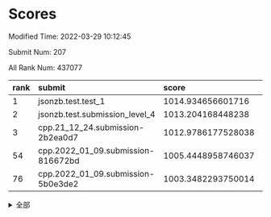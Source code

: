 # Scores

Modified Time: 2022-03-29 10:12:45

Submit Num: 207

All Rank Num: 437077

| rank |               submit               |       score        |       sigma        | pk_num |
| :--- | :--------------------------------- | :----------------- | :----------------- | :----- |
| 1    | jsonzb.test.test_1                 | 1014.934656601716  | 0.8514872492209233 | 8445   |
| 2    | jsonzb.test.submission_level_4     | 1013.204168448238  | 0.8463532829828008 | 8442   |
| 3    | cpp.21_12_24.submission-2b2ea0d7   | 1012.9786177528038 | 0.8024013304057364 | 8450   |
| 54   | cpp.2022_01_09.submission-816672bd | 1005.4448958746037 | 0.7189234069936463 | 8444   |
| 76   | cpp.2022_01_09.submission-5b0e3de2 | 1003.3482293750014 | 0.715944975586867  | 8441   |


<details>
<summary>全部</summary>

| rank |                 submit                 |       score        |       sigma        | pk_num |
| :--- | :------------------------------------- | :----------------- | :----------------- | :----- |
| 1    | jsonzb.test.test_1                     | 1014.934656601716  | 0.8514872492209233 | 8445   |
| 2    | jsonzb.test.submission_level_4         | 1013.204168448238  | 0.8463532829828008 | 8442   |
| 3    | cpp.21_12_24.submission-2b2ea0d7       | 1012.9786177528038 | 0.8024013304057364 | 8450   |
| 4    | gobigger.level_3.submission_level_3_8  | 1011.7948506701134 | 0.7837367441176566 | 8445   |
| 5    | gobigger.level_3.submission_level_3_47 | 1011.6514534549264 | 0.7777976578867494 | 8444   |
| 6    | gobigger.level_3.submission_level_3_3  | 1011.6176804320786 | 0.799946178198333  | 8451   |
| 7    | gobigger.level_3.submission_level_3_25 | 1011.2833966860953 | 0.7801914552515248 | 8445   |
| 8    | gobigger.level_3.submission_level_3_17 | 1011.2634768026109 | 0.7631962029868004 | 8450   |
| 9    | gobigger.level_3.submission_level_3_37 | 1011.0284820147072 | 0.7567890355591892 | 8451   |
| 10   | gobigger.level_3.submission_level_3_43 | 1010.9918993280137 | 0.7860089123859628 | 8447   |
| 11   | gobigger.level_3.submission_level_3_16 | 1010.8059990271892 | 0.7725236750016534 | 8443   |
| 12   | gobigger.level_3.submission_level_3_24 | 1010.8010964619172 | 0.7579158703996605 | 8444   |
| 13   | gobigger.level_3.submission_level_3_22 | 1010.77768234418   | 0.7525718013592962 | 8442   |
| 14   | gobigger.level_3.submission_level_3_15 | 1010.7368285309512 | 0.7444888773260424 | 8447   |
| 15   | gobigger.level_3.submission_level_3_40 | 1010.7021398594152 | 0.7933450534989501 | 8446   |
| 16   | gobigger.level_3.submission_level_3_44 | 1010.5652880898455 | 0.7522357103473339 | 8443   |
| 17   | gobigger.level_3.submission_level_3_34 | 1010.5172135811023 | 0.7822488594543199 | 8451   |
| 18   | gobigger.level_3.submission_level_3_48 | 1010.4483056398007 | 0.7634498213556904 | 8449   |
| 19   | gobigger.level_3.submission_level_3_20 | 1010.4469429580859 | 0.7597890380621752 | 8444   |
| 20   | gobigger.level_3.submission_level_3_31 | 1010.4339606527135 | 0.7675987541366661 | 8448   |
| 21   | gobigger.level_3.submission_level_3_42 | 1010.3761543383798 | 0.7730237232912385 | 8444   |
| 22   | gobigger.level_3.submission_level_3_12 | 1010.3489816677319 | 0.7829548275249808 | 8448   |
| 23   | gobigger.level_3.submission_level_3_6  | 1010.301694695609  | 0.8117434934791316 | 8444   |
| 24   | gobigger.level_3.submission_level_3_13 | 1010.1308864600253 | 0.783669205577116  | 8440   |
| 25   | gobigger.level_3.submission_level_3_29 | 1010.08011912402   | 0.7497203936020905 | 8445   |
| 26   | gobigger.level_3.submission_level_3_18 | 1010.0480052251037 | 0.7371507110333275 | 8444   |
| 27   | gobigger.level_3.submission_level_3_11 | 1009.9842014355456 | 0.7694612155662515 | 8442   |
| 28   | gobigger.level_3.submission_level_3_46 | 1009.9539037895697 | 0.7671907582641653 | 8449   |
| 29   | gobigger.level_3.submission_level_3_19 | 1009.9324864853268 | 0.7638672501010445 | 8444   |
| 30   | gobigger.level_3.submission_level_3_10 | 1009.8609497485407 | 0.7548182830434264 | 8442   |
| 31   | gobigger.level_3.submission_level_3_5  | 1009.8340342081307 | 0.7528807154897711 | 8446   |
| 32   | gobigger.level_3.submission_level_3_27 | 1009.79790527014   | 0.7608560999929622 | 8452   |
| 33   | gobigger.level_3.submission_level_3_14 | 1009.7801305057526 | 0.7636173704299852 | 8447   |
| 34   | gobigger.level_3.submission_level_3_39 | 1009.7734568486898 | 0.7343677661438603 | 8451   |
| 35   | gobigger.level_3.submission_level_3_9  | 1009.7370917038407 | 0.7662695365590202 | 8445   |
| 36   | gobigger.level_3.submission_level_3_1  | 1009.7189835137601 | 0.761902614091626  | 8445   |
| 37   | gobigger.level_3.submission_level_3_30 | 1009.656723822468  | 0.7507929461398535 | 8442   |
| 38   | gobigger.level_3.submission_level_3_0  | 1009.642432209273  | 0.7510000426819226 | 8449   |
| 39   | gobigger.level_3.submission_level_3_45 | 1009.5751226569901 | 0.7621252379111327 | 8438   |
| 40   | gobigger.level_3.submission_level_3_33 | 1009.5022667630654 | 0.748511982478908  | 8445   |
| 41   | gobigger.level_3.submission_level_3_28 | 1009.4561773469798 | 0.7385828487993981 | 8446   |
| 42   | gobigger.level_3.submission_level_3_4  | 1009.4414549388212 | 0.7664349512026415 | 8448   |
| 43   | gobigger.level_3.submission_level_3_41 | 1009.3554856406844 | 0.7499300792338696 | 8443   |
| 44   | gobigger.level_3.submission_level_3_2  | 1009.1982255945162 | 0.7448436830404428 | 8449   |
| 45   | gobigger.level_3.submission_level_3_23 | 1008.9025664597917 | 0.7442401530700539 | 8441   |
| 46   | gobigger.level_3.submission_level_3_32 | 1008.8512659607915 | 0.7430826213640702 | 8444   |
| 47   | gobigger.level_3.submission_level_3_35 | 1008.8327347064509 | 0.7432868467019522 | 8448   |
| 48   | gobigger.level_3.submission_level_3_38 | 1008.8180376577343 | 0.729696448884406  | 8448   |
| 49   | gobigger.level_3.submission_level_3_7  | 1008.7615969301886 | 0.7681273997982955 | 8443   |
| 50   | gobigger.level_3.submission_level_3_26 | 1008.4748925221187 | 0.7554982913478887 | 8448   |
| 51   | gobigger.level_3.submission_level_3_49 | 1008.3772833808894 | 0.7296840655437626 | 8444   |
| 52   | gobigger.level_3.submission_level_3_36 | 1008.273744889971  | 0.7297688095509317 | 8442   |
| 53   | gobigger.level_3.submission_level_3_21 | 1008.1162735329846 | 0.7457232961365128 | 8447   |
| 54   | cpp.2022_01_09.submission-816672bd     | 1005.4448958746037 | 0.7189234069936463 | 8444   |
| 55   | gobigger.level_1.submission_level_1_42 | 1005.165285538315  | 0.7146001296746536 | 8446   |
| 56   | gobigger.level_1.submission_level_1_1  | 1004.8134306005085 | 0.713514669966309  | 8449   |
| 57   | gobigger.level_1.submission_level_1_37 | 1004.6516300912097 | 0.7098704024502631 | 8445   |
| 58   | gobigger.level_1.submission_level_1_4  | 1004.3268522415021 | 0.7188717069374335 | 8447   |
| 59   | gobigger.level_1.submission_level_1_47 | 1004.2896330194794 | 0.7260744030451693 | 8445   |
| 60   | gobigger.level_1.submission_level_1_23 | 1004.2629431654169 | 0.7223905892745983 | 8444   |
| 61   | gobigger.level_1.submission_level_1_43 | 1004.0686285252867 | 0.7077845068128407 | 8449   |
| 62   | gobigger.level_1.submission_level_1_24 | 1004.026802264213  | 0.7245301570146775 | 8448   |
| 63   | gobigger.level_1.submission_level_1_0  | 1003.9877567410928 | 0.7134675456869897 | 8448   |
| 64   | gobigger.level_1.submission_level_1_45 | 1003.8489539169834 | 0.7206102431354413 | 8447   |
| 65   | gobigger.level_1.submission_level_1_13 | 1003.7176166980258 | 0.7176013887030979 | 8448   |
| 66   | gobigger.level_1.submission_level_1_8  | 1003.6702662961031 | 0.7166652721836694 | 8449   |
| 67   | gobigger.level_1.submission_level_1_25 | 1003.6597405592933 | 0.7111401554388415 | 8448   |
| 68   | gobigger.level_1.submission_level_1_44 | 1003.6392061239715 | 0.7069023165669456 | 8447   |
| 69   | gobigger.level_1.submission_level_1_46 | 1003.5922756343878 | 0.7227358725636943 | 8445   |
| 70   | gobigger.level_1.submission_level_1_48 | 1003.5802142313605 | 0.7179902403067314 | 8450   |
| 71   | gobigger.level_1.submission_level_1_41 | 1003.5676180270877 | 0.7349039929965444 | 8446   |
| 72   | gobigger.level_1.submission_level_1_49 | 1003.4869223756191 | 0.7136127191060276 | 8441   |
| 73   | gobigger.level_1.submission_level_1_22 | 1003.4043484362636 | 0.7134552388862966 | 8446   |
| 74   | gobigger.level_1.submission_level_1_21 | 1003.4007593636251 | 0.7076589135952663 | 8442   |
| 75   | gobigger.level_1.submission_level_1_34 | 1003.3642788775292 | 0.7148615585237867 | 8447   |
| 76   | cpp.2022_01_09.submission-5b0e3de2     | 1003.3482293750014 | 0.715944975586867  | 8441   |
| 77   | gobigger.level_1.submission_level_1_40 | 1003.2938913835309 | 0.7109898097819787 | 8446   |
| 78   | gobigger.level_1.submission_level_1_6  | 1003.2732680280463 | 0.7143362493116535 | 8444   |
| 79   | gobigger.level_1.submission_level_1_33 | 1003.2213569176898 | 0.7128558021115345 | 8448   |
| 80   | gobigger.level_1.submission_level_1_11 | 1003.2183351434107 | 0.7227191500471376 | 8447   |
| 81   | gobigger.level_1.submission_level_1_28 | 1003.1708296269637 | 0.717494230118112  | 8442   |
| 82   | gobigger.level_1.submission_level_1_7  | 1003.116076311551  | 0.7142109274006239 | 8446   |
| 83   | gobigger.level_1.submission_level_1_5  | 1003.0462456164299 | 0.7114187944746045 | 8449   |
| 84   | gobigger.level_1.submission_level_1_20 | 1003.0278094025713 | 0.7179420961594463 | 8450   |
| 85   | gobigger.level_1.submission_level_1_26 | 1002.9504634092237 | 0.7194828211264614 | 8447   |
| 86   | gobigger.level_1.submission_level_1_16 | 1002.860159950851  | 0.7084576278960846 | 8447   |
| 87   | gobigger.level_1.submission_level_1_31 | 1002.8278881120999 | 0.7095818334174419 | 8440   |
| 88   | gobigger.level_1.submission_level_1_27 | 1002.8199212327768 | 0.7250191208289973 | 8442   |
| 89   | gobigger.level_1.submission_level_1_35 | 1002.8187732753676 | 0.7082224400218202 | 8450   |
| 90   | gobigger.level_1.submission_level_1_36 | 1002.808465425112  | 0.7194419639725371 | 8444   |
| 91   | gobigger.level_1.submission_level_1_10 | 1002.7463092156147 | 0.7143072552919812 | 8441   |
| 92   | gobigger.level_1.submission_level_1_30 | 1002.7200875022484 | 0.7146206397616981 | 8445   |
| 93   | gobigger.level_1.submission_level_1_18 | 1002.7169831020242 | 0.7174830416154144 | 8446   |
| 94   | gobigger.level_1.submission_level_1_17 | 1002.676661623621  | 0.7243729931839861 | 8448   |
| 95   | gobigger.level_1.submission_level_1_19 | 1002.6066127042868 | 0.7118104560239179 | 8448   |
| 96   | gobigger.level_1.submission_level_1_3  | 1002.6011224759128 | 0.7185915296819968 | 8446   |
| 97   | gobigger.level_1.submission_level_1_15 | 1002.5997625765526 | 0.7200619337964163 | 8447   |
| 98   | gobigger.level_1.submission_level_1_39 | 1002.5835145384937 | 0.7095623663770235 | 8446   |
| 99   | gobigger.level_1.submission_level_1_32 | 1002.5311481970883 | 0.7202371080437883 | 8452   |
| 100  | gobigger.level_1.submission_level_1_9  | 1002.5013342554404 | 0.6978835501498298 | 8446   |
| 101  | gobigger.level_1.submission_level_1_29 | 1002.3858518060273 | 0.7075526849797752 | 8444   |
| 102  | gobigger.level_1.submission_level_1_14 | 1002.3496837672244 | 0.7060924621548285 | 8446   |
| 103  | gobigger.level_1.submission_level_1_2  | 1002.3206647147433 | 0.7089345742895282 | 8445   |
| 104  | gobigger.level_1.submission_level_1_12 | 1002.1801980615363 | 0.7185483265153809 | 8449   |
| 105  | gobigger.level_1.submission_level_1_38 | 1001.7557392720115 | 0.7156743305871898 | 8445   |
| 106  | gobigger.random.submission_random_40   | 997.5917089548317  | 0.7113088312995938 | 8447   |
| 107  | gobigger.random.submission_random_27   | 997.5234777042186  | 0.7024216463150325 | 8449   |
| 108  | gobigger.random.submission_random_3    | 996.7449156088979  | 0.7210994610953766 | 8452   |
| 109  | gobigger.random.submission_random_41   | 996.7421026173453  | 0.7100220532231011 | 8449   |
| 110  | gobigger.random.submission_random_19   | 996.6833626419167  | 0.7073810718063306 | 8446   |
| 111  | gobigger.random.submission_random_37   | 996.6726039651764  | 0.7062764388218389 | 8448   |
| 112  | gobigger.random.submission_random_20   | 996.553470396746   | 0.7136145670627893 | 8449   |
| 113  | gobigger.random.submission_random_10   | 996.5443713258767  | 0.7107572493928714 | 8446   |
| 114  | gobigger.random.submission_random_11   | 996.5365252234609  | 0.7271330480199345 | 8450   |
| 115  | gobigger.random.submission_random_4    | 996.5335587725184  | 0.7155457914693842 | 8447   |
| 116  | gobigger.random.submission_random_44   | 996.4200658934861  | 0.7007310049002399 | 8447   |
| 117  | gobigger.random.submission_random_39   | 996.3550946086906  | 0.7180769703118172 | 8449   |
| 118  | gobigger.random.submission_random_22   | 996.3369684468827  | 0.7206681807814908 | 8448   |
| 119  | gobigger.random.submission_random_26   | 996.3078708440603  | 0.6989603714428714 | 8447   |
| 120  | gobigger.random.submission_random_28   | 996.3064498196367  | 0.6957558452416754 | 8445   |
| 121  | gobigger.random.submission_random_9    | 996.3028527881339  | 0.6973203031352199 | 8443   |
| 122  | gobigger.random.submission_random_2    | 996.279506351681   | 0.7165236087461824 | 8447   |
| 123  | gobigger.random.submission_random_46   | 996.2585813946519  | 0.7081859559940812 | 8449   |
| 124  | gobigger.random.submission_random_43   | 996.2351706306547  | 0.7162767394775298 | 8445   |
| 125  | gobigger.random.submission_random_36   | 996.127854032313   | 0.6941902216389354 | 8447   |
| 126  | gobigger.random.submission_random_6    | 996.0550815494115  | 0.7144876163599972 | 8444   |
| 127  | gobigger.random.submission_random_38   | 996.0433719836336  | 0.7204227505358923 | 8450   |
| 128  | gobigger.random.submission_random_30   | 996.0340876421948  | 0.7108559865330395 | 8448   |
| 129  | gobigger.random.submission_random_12   | 996.0259110051212  | 0.7002197888602538 | 8449   |
| 130  | gobigger.random.submission_random_48   | 995.9503407757649  | 0.7163188729874732 | 8448   |
| 131  | gobigger.random.submission_random_16   | 995.9193069741292  | 0.7052801865536867 | 8445   |
| 132  | gobigger.random.submission_random_0    | 995.8965415478556  | 0.6984508808501605 | 8445   |
| 133  | gobigger.random.submission_random_7    | 995.8860645804651  | 0.7201984553933887 | 8446   |
| 134  | gobigger.random.submission_random_18   | 995.8741866771708  | 0.699338608127387  | 8447   |
| 135  | gobigger.random.submission_random_8    | 995.8338638085966  | 0.7008075226219951 | 8446   |
| 136  | gobigger.random.submission_random_31   | 995.8122203479737  | 0.7044784301291133 | 8452   |
| 137  | gobigger.random.submission_random_13   | 995.7975399704186  | 0.7062448242783281 | 8440   |
| 138  | gobigger.random.submission_random_49   | 995.776120033715   | 0.7044312214421761 | 8446   |
| 139  | gobigger.random.submission_random_33   | 995.7430100257621  | 0.7093597967576624 | 8444   |
| 140  | gobigger.random.submission_random_42   | 995.7387979536218  | 0.711104983402724  | 8444   |
| 141  | gobigger.random.submission_random_5    | 995.7315185622913  | 0.7190465210211245 | 8446   |
| 142  | gobigger.random.submission_random_21   | 995.6239691823347  | 0.7054748133142267 | 8445   |
| 143  | gobigger.random.submission_random_32   | 995.4630036640172  | 0.7159374770011867 | 8447   |
| 144  | gobigger.random.submission_random_45   | 995.4577078962059  | 0.7067879363318919 | 8449   |
| 145  | gobigger.random.submission_random_17   | 995.4398307085116  | 0.7126289808199474 | 8445   |
| 146  | gobigger.random.submission_random_35   | 995.4178159305472  | 0.7198591680469357 | 8448   |
| 147  | gobigger.random.submission_random_25   | 995.4052405306525  | 0.7211107314925769 | 8443   |
| 148  | gobigger.random.submission_random_29   | 995.1917471078517  | 0.718448499210118  | 8444   |
| 149  | gobigger.random.submission_random_14   | 995.1273052126903  | 0.7127958654390404 | 8448   |
| 150  | gobigger.random.submission_random_15   | 995.1023815974004  | 0.7001269798380269 | 8441   |
| 151  | gobigger.random.submission_random_1    | 995.0941024518336  | 0.7201848791545536 | 8447   |
| 152  | gobigger.random.submission_random_24   | 995.0625765258739  | 0.7137673649477013 | 8447   |
| 153  | gobigger.level_2.submission_level_2_1  | 995.0052520644518  | 0.7470961765465437 | 8445   |
| 154  | gobigger.random.submission_random_47   | 994.9560040092131  | 0.7144803555256447 | 8442   |
| 155  | gobigger.random.submission_random_34   | 994.7932224476677  | 0.7033287100574066 | 8445   |
| 156  | gobigger.random.submission_random_23   | 994.6557912278171  | 0.703080862323883  | 8444   |
| 157  | gobigger.level_2.submission_level_2_42 | 994.5499787303868  | 0.7178092694987487 | 8442   |
| 158  | gobigger.level_2.submission_level_2_6  | 994.2208369859094  | 0.729351862226012  | 8444   |
| 159  | gobigger.level_2.submission_level_2_21 | 993.9484619969121  | 0.730018200367529  | 8443   |
| 160  | gobigger.level_2.submission_level_2_46 | 993.7032925861469  | 0.7231971521939671 | 8441   |
| 161  | gobigger.level_2.submission_level_2_40 | 993.4989689089804  | 0.7274039881861443 | 8449   |
| 162  | gobigger.level_2.submission_level_2_0  | 993.2787814811637  | 0.728928459750362  | 8450   |
| 163  | gobigger.level_2.submission_level_2_2  | 993.1434777847837  | 0.7449789974374784 | 8453   |
| 164  | gobigger.level_2.submission_level_2_7  | 993.081364271591   | 0.7321784308487705 | 8442   |
| 165  | gobigger.level_2.submission_level_2_37 | 993.0308242688928  | 0.7370795243602605 | 8445   |
| 166  | gobigger.level_2.submission_level_2_4  | 992.8656532636983  | 0.7338453004424629 | 8448   |
| 167  | gobigger.level_2.submission_level_2_12 | 992.8522793734004  | 0.7332649653677575 | 8443   |
| 168  | gobigger.level_2.submission_level_2_23 | 992.8476053596127  | 0.7330116339803071 | 8445   |
| 169  | gobigger.level_2.submission_level_2_19 | 992.7584099309897  | 0.7485104307491339 | 8448   |
| 170  | gobigger.level_2.submission_level_2_35 | 992.7410652528799  | 0.7325547044565532 | 8443   |
| 171  | gobigger.level_2.submission_level_2_8  | 992.7154459990242  | 0.740532640387481  | 8449   |
| 172  | gobigger.level_2.submission_level_2_14 | 992.6593941530874  | 0.7349937326080018 | 8442   |
| 173  | gobigger.level_2.submission_level_2_13 | 992.6098208094693  | 0.7542661487670864 | 8448   |
| 174  | gobigger.level_2.submission_level_2_39 | 992.5896456368984  | 0.7392723380101718 | 8442   |
| 175  | gobigger.level_2.submission_level_2_34 | 992.5409764027708  | 0.7462522893711079 | 8443   |
| 176  | gobigger.level_2.submission_level_2_27 | 992.539126138402   | 0.7482888159487532 | 8441   |
| 177  | gobigger.level_2.submission_level_2_28 | 992.5227298672038  | 0.7356329227019321 | 8446   |
| 178  | gobigger.level_2.submission_level_2_31 | 992.509155380524   | 0.739175815760982  | 8441   |
| 179  | gobigger.level_2.submission_level_2_20 | 992.476236581486   | 0.7384442163549433 | 8447   |
| 180  | gobigger.level_2.submission_level_2_49 | 992.4502140495449  | 0.7534158968524682 | 8447   |
| 181  | gobigger.level_2.submission_level_2_11 | 992.358114838101   | 0.7341662586874153 | 8449   |
| 182  | gobigger.level_2.submission_level_2_44 | 992.330485994567   | 0.7326830445735892 | 8445   |
| 183  | gobigger.level_2.submission_level_2_22 | 992.1909099503841  | 0.7483576003577832 | 8447   |
| 184  | gobigger.level_2.submission_level_2_18 | 992.1703179390594  | 0.7528939093625654 | 8450   |
| 185  | gobigger.level_2.submission_level_2_9  | 992.1000778150526  | 0.731936006415051  | 8437   |
| 186  | gobigger.level_2.submission_level_2_47 | 991.895184679776   | 0.7455190686867835 | 8449   |
| 187  | gobigger.level_2.submission_level_2_24 | 991.888810033965   | 0.7498058061479196 | 8442   |
| 188  | gobigger.level_2.submission_level_2_41 | 991.8539441132136  | 0.765061971257427  | 8445   |
| 189  | gobigger.level_2.submission_level_2_30 | 991.8516425136482  | 0.7636446672677984 | 8444   |
| 190  | gobigger.level_2.submission_level_2_16 | 991.7698454841599  | 0.740662593938568  | 8448   |
| 191  | gobigger.level_2.submission_level_2_5  | 991.6721267951392  | 0.7513704073754414 | 8445   |
| 192  | gobigger.level_2.submission_level_2_45 | 991.5031866399854  | 0.7371535170949838 | 8445   |
| 193  | gobigger.level_2.submission_level_2_36 | 991.3498621188263  | 0.7545827134759117 | 8443   |
| 194  | gobigger.level_2.submission_level_2_15 | 991.3392589698569  | 0.7445459741811807 | 8447   |
| 195  | gobigger.level_2.submission_level_2_43 | 991.2660816542902  | 0.7463998041803    | 8451   |
| 196  | gobigger.level_2.submission_level_2_33 | 991.2486156851687  | 0.7676040258002211 | 8445   |
| 197  | gobigger.level_2.submission_level_2_26 | 991.0957065094032  | 0.7470491128780556 | 8450   |
| 198  | gobigger.level_2.submission_level_2_29 | 991.0874342278025  | 0.7650105039791752 | 8449   |
| 199  | gobigger.level_2.submission_level_2_10 | 990.886540538981   | 0.7920793209107988 | 8445   |
| 200  | gobigger.level_2.submission_level_2_48 | 990.7445563862901  | 0.7567752970444094 | 8445   |
| 201  | gobigger.level_2.submission_level_2_25 | 990.6886643983418  | 0.7456971845596425 | 8444   |
| 202  | gobigger.level_2.submission_level_2_38 | 990.6524453699465  | 0.7603864737550282 | 8449   |
| 203  | gobigger.level_2.submission_level_2_32 | 990.105311109925   | 0.7890087194600158 | 8445   |
| 204  | gobigger.level_2.submission_level_2_3  | 990.1036620071559  | 0.7680422124479312 | 8452   |
| 205  | gobigger.level_2.submission_level_2_17 | 989.7713907989757  | 0.7611801053304474 | 8444   |
| 206  | gobigger.none.submission_none_0        | 978.7521938124329  | 1.1568170640445048 | 8439   |
| 207  | gobigger.none.submission_none_1        | 976.5143713171135  | 1.3589324933917457 | 8447   |

</details>